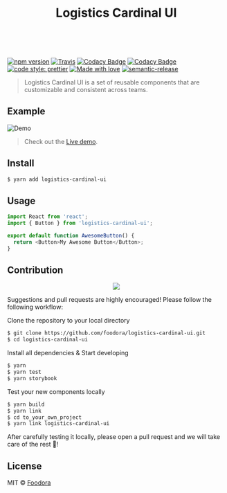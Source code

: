 <h1 align="center">
  <br>
  <span>Logistics Cardinal UI</span>
	<br>
  <br>
  <br>
</h1>

[![npm version](https://badge.fury.io/js/logistics-cardinal-ui.svg)](https://badge.fury.io/js/logistics-cardinal-ui)
[![Travis](https://travis-ci.com/foodora/logistics-cardinal-ui.svg?token=8QZsVnV979uxzcVevAHc&branch=master)](https://travis-ci.com/foodora/logistics-cardinal-ui)
[![Codacy Badge](https://api.codacy.com/project/badge/Grade/6e6688e584bb4e679b6c0753fcc76b3f)](https://www.codacy.com?utm_source=github.com&utm_medium=referral&utm_content=foodora/logistics-cardinal-ui&utm_campaign=Badge_Grade)
[![Codacy Badge](https://api.codacy.com/project/badge/Coverage/6e6688e584bb4e679b6c0753fcc76b3f)](https://www.codacy.com?utm_source=github.com&utm_medium=referral&utm_content=foodora/logistics-cardinal-ui&utm_campaign=Badge_Coverage)
[![code style: prettier](https://img.shields.io/badge/code_style-prettier-ff69b4.svg?style=flat-square)](https://github.com/prettier/prettier)
[![Made with love](https://img.shields.io/badge/made%20with-%E2%9D%A4%20foodora-D51965.svg)](https://github.com/foodora)
[![semantic-release](https://img.shields.io/badge/%20%20%F0%9F%93%A6%F0%9F%9A%80-semantic--release-e10079.svg)](https://github.com/semantic-release/semantic-release)

> Logistics Cardinal UI is a set of reusable components that are customizable and consistent across teams.

## Example

![Demo](https://user-images.githubusercontent.com/1376113/40906234-81ef7802-67e0-11e8-9b05-81eae724d53d.gif)

> Check out the [Live demo](http://files.foodora.com/logistics-cardinal-ui/index.html).

## Install

```bash
$ yarn add logistics-cardinal-ui
```

## Usage

```js
import React from 'react';
import { Button } from 'logistics-cardinal-ui';

export default function AwesomeButton() {
  return <Button>My Awesome Button</Button>;
}
```

## Contribution

<div align="center">
  <img src="./src/demo/contribution.gif" />
</div>

Suggestions and pull requests are highly encouraged! Please follow the following workflow:

Clone the repository to your local directory

```bash
$ git clone https://github.com/foodora/logistics-cardinal-ui.git
$ cd logistics-cardinal-ui
```

Install all dependencies & Start developing

```bash
$ yarn
$ yarn test
$ yarn storybook
```

Test your new components locally

```bash
$ yarn build
$ yarn link
$ cd to_your_own_project
$ yarn link logistics-cardinal-ui
```

After carefully testing it locally, please open a pull request and we will take care of the rest :unicorn:!

## License

MIT © [Foodora](https://github.com/foodora)
